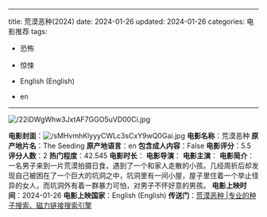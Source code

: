
---
title: 荒漠恶种(2024)
date: 2024-01-26
updated: 2024-01-26
categories: 电影推荐
tags:

- 恐怖
- 惊悚

- English (English)
- en
---

<img src="https://image.tmdb.org/t/p/original/22iDWgWhw3JxtAF7GGO5uVD00Ci.jpg" alt="/22iDWgWhw3JxtAF7GGO5uVD00Ci.jpg" title="/22iDWgWhw3JxtAF7GGO5uVD00Ci.jpg">

**电影封面**：<img src="https://image.tmdb.org/t/p/w200/sMHvmhKlyyyCWLc3sCxY9wQ0Gai.jpg" alt="/sMHvmhKlyyyCWLc3sCxY9wQ0Gai.jpg" title="/sMHvmhKlyyyCWLc3sCxY9wQ0Gai.jpg">
**电影名称**：荒漠恶种
**原产地片名**：The Seeding
**原产地语言**：en
**包含成人内容**：False
**电影评分**：5.5
**评分人数**：2
**热门程度**：42.545
**电影时长**：
**电影导演**：
**电影主演**：
**电影简介**：一名男子来到一片荒漠拍摄日食，遇到了一个和家人走散的小孩。几经周折后却发现自己被困在了一个巨大的坑洞之中，坑洞里有一间小屋，屋子里住着一个举止怪异的女人，而坑洞外有着一群暴力可怕，对男子不怀好意的男孩。
**电影上映时间**：2024-01-26
**电影上映国家**：English (English)
**传送门**：[荒漠恶种 |专业的种子搜索、磁力链接搜索引擎](https://movie.amd794.com:2083/?search=The%20Seeding&ordering=&mode=match_phrase&page_size=10&page=1)

